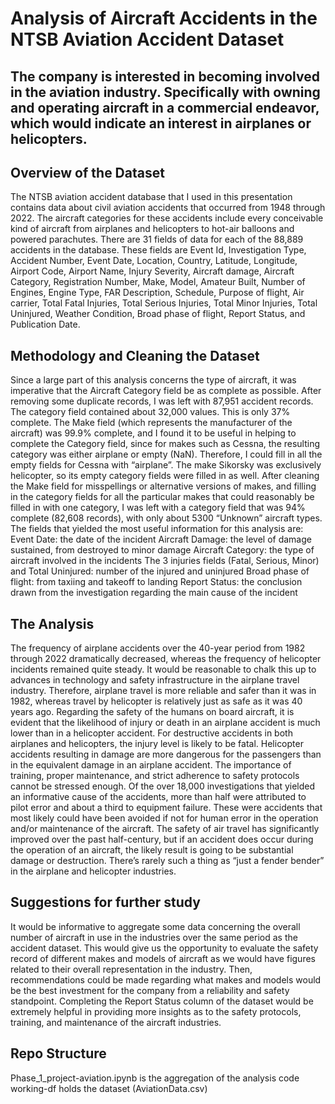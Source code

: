 # Analysis of Aircraft Accidents in the NTSB Aviation Accident Dataset
## The company is interested in becoming involved in the aviation industry. Specifically with owning and operating aircraft in a commercial endeavor, which would indicate an interest in airplanes or helicopters.
## Overview of the Dataset
The NTSB aviation accident database that I used in this presentation contains data about civil aviation accidents that occurred from 1948 through 2022. The aircraft categories for these accidents include every conceivable kind of aircraft from airplanes and helicopters to hot-air balloons and powered parachutes.
There are 31 fields of data for each of the 88,889 accidents in the database. These fields are Event Id, Investigation Type, Accident Number, Event Date, Location, Country, Latitude, Longitude, Airport Code, Airport Name, Injury Severity, Aircraft damage, Aircraft Category, Registration Number, Make, Model, Amateur Built, Number of Engines, Engine Type, FAR Description, Schedule, Purpose of flight, Air carrier, Total Fatal Injuries, Total Serious Injuries, Total Minor Injuries, Total Uninjured, Weather Condition, Broad phase of flight, Report Status, and Publication Date.
## Methodology and Cleaning the Dataset
Since a large part of this analysis concerns the type of aircraft, it was imperative that the Aircraft Category field be as complete as possible. After removing some duplicate records, I was left with 87,951 accident records. The category field contained about 32,000 values. This is only 37% complete. The Make field (which represents the manufacturer of the aircraft) was 99.9% complete, and I found it to be useful in helping to complete the Category field, since for makes such as Cessna, the resulting category was either airplane or empty (NaN). Therefore, I could fill in all the empty fields for Cessna with “airplane”. The make Sikorsky was exclusively helicopter, so its empty category fields were filled in as well.
After cleaning the Make field for misspellings or alternative versions of makes, and filling in the category fields for all the particular makes that could reasonably be filled in with one category, I was left with a category field that was 94% complete (82,608 records), with only about 5300 “Unknown” aircraft types. 
The fields that yielded the most useful information for this analysis are:
Event Date: the date of the incident
Aircraft Damage: the level of damage sustained, from destroyed to minor damage
Aircraft Category: the type of aircraft involved in the incidents
The 3 injuries fields (Fatal, Serious, Minor) and Total Uninjured: number of the injured and uninjured
Broad phase of flight: from taxiing and takeoff to landing
Report Status: the conclusion drawn from the investigation regarding the main cause of the incident
## The Analysis
The frequency of airplane accidents over the 40-year period from 1982 through 2022 dramatically decreased, whereas the frequency of helicopter incidents remained quite steady. It would be reasonable to chalk this up to advances in technology and safety infrastructure in the airplane travel industry. Therefore, airplane travel is more reliable and safer than it was in 1982, whereas travel by helicopter is relatively just as safe as it was 40 years ago.
Regarding the safety of the humans on board aircraft, it is evident that the likelihood of injury or death in an airplane accident is much lower than in a helicopter accident.
For destructive accidents in both airplanes and helicopters, the injury level is likely to be fatal.
Helicopter accidents resulting in damage are more dangerous for the passengers than in the equivalent damage in an airplane accident.
The importance of training, proper maintenance, and strict adherence to safety protocols cannot be stressed enough. Of the over 18,000 investigations that yielded an informative cause of the accidents, more than half were attributed to pilot error and about a third to equipment failure. These were accidents that most likely could have been avoided if not for human error in the operation and/or maintenance of the aircraft.
The safety of air travel has significantly improved over the past half-century, but if an accident does occur during the operation of an aircraft, the likely result is going to be substantial damage or destruction. There’s rarely such a thing as “just a fender bender” in the airplane and helicopter industries.
## Suggestions for further study
It would be informative to aggregate some data concerning the overall number of aircraft in use in the industries over the same period as the accident dataset. This would give us the opportunity to evaluate the safety record of different makes and models of aircraft as we would have figures related to their overall representation in the industry. Then, recommendations could be made regarding what makes and models would be the best investment for the company from a reliability and safety standpoint.
Completing the Report Status column of the dataset would be extremely helpful in providing more insights as to the safety protocols, training, and maintenance of the aircraft industries.
## Repo Structure
Phase_1_project-aviation.ipynb is the aggregation of the analysis code
working-df holds the dataset (AviationData.csv)
